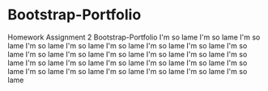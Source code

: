 # Bootstrap-Portfolio
Homework Assignment 2 Bootstrap-Portfolio
I'm so lame I'm so lame I'm so lame I'm so lame I'm so lame I'm so lame I'm so lame I'm so lame I'm so lame I'm so lame I'm so lame I'm so lame I'm so lame I'm so lame I'm so lame I'm so lame I'm so lame I'm so lame I'm so lame I'm so lame I'm so lame I'm so lame I'm so lame I'm so lame I'm so lame I'm so lame I'm so lame 